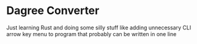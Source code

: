 # Dagree Converter
Just learning Rust and doing some silly stuff like adding unnecessary CLI arrow key menu to program that probably can be written in one line
